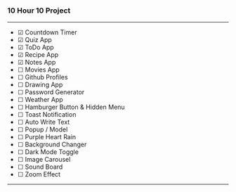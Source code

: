 <h3>10 Hour 10 Project</h3>
<hr />
<ul>
<li> &#9745; Countdown Timer</li>
<li> &#9745; Quiz App</li>
<li> &#9745; ToDo App</li>
<li> &#9745; Recipe App</li>
<li> &#9745; Notes App</li>
<li> &#9744; Movies App</li>
<li> &#9744; Github Profiles</li>
<li> &#9744; Drawing App</li>
<li> &#9744; Password Generator</li>
<li> &#9744; Weather App</li>
<li> &#9744; Hamburger Button & Hidden Menu</li>
<li> &#9744; Toast Notification</li>
<li> &#9744; Auto Write Text</li>
<li> &#9744; Popup / Model</li>
<li> &#9744; Purple Heart Rain</li>
<li> &#9744; Background Changer</li>
<li> &#9744; Dark Mode Toggle</li>
<li> &#9744; Image Carousel</li>
<li> &#9744; Sound Board</li>
<li> &#9744; Zoom Effect</li>
</ul>
<hr />

